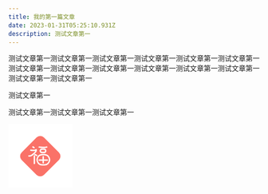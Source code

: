 ```yaml
---
title: 我的第一篇文章
date: 2023-01-31T05:25:10.931Z
description: 测试文章第一
---
```

测试文章第一测试文章第一测试文章第一测试文章第一测试文章第一测试文章第一测试文章第一测试文章第一测试文章第一测试文章第一测试文章第一测试文章第一测试文章第一测试文章第一



测试文章第一

测试文章第一测试文章第一测试文章第一

![](福.png)